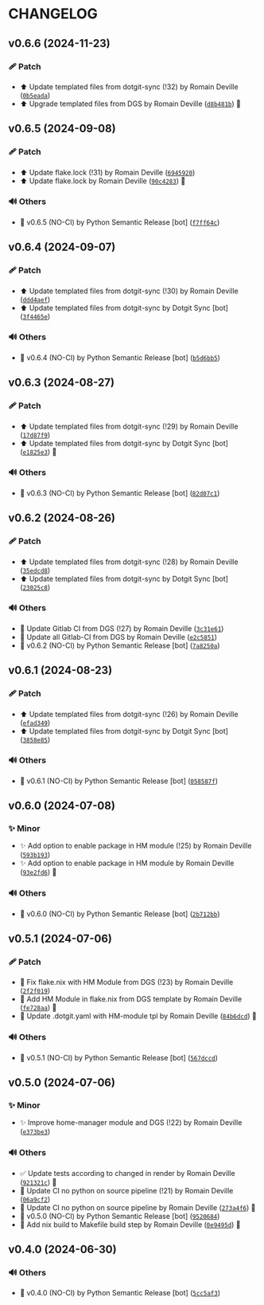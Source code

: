 <!-- markdownlint-disable-file -->
# CHANGELOG

## v0.6.6 (2024-11-23)

### 🩹 Patch

  * ⬆️ Update templated files from dotgit-sync (!32) by Romain Deville ([`0b5eada`](https://framagit.org/rdeville-public/programs/dotgit-sync/-/commit/0b5eada23cd637b92a501b17b036e76aeb8065cc))
  * ⬆️ Upgrade templated files from DGS by Romain Deville ([`d8b481b`](https://framagit.org/rdeville-public/programs/dotgit-sync/-/commit/d8b481bc938922cf589f656c69127887b73d4beb)) 🔏

## v0.6.5 (2024-09-08)

### 🩹 Patch

  * ⬆️ Update flake.lock (!31) by Romain Deville ([`6945920`](https://framagit.org/rdeville-public/programs/dotgit-sync/-/commit/6945920fc0960a1c7acd8b2c0a09849b21f596e0))
  * ⬆️ Update flake.lock by Romain Deville ([`90c4283`](https://framagit.org/rdeville-public/programs/dotgit-sync/-/commit/90c428365353928b4f48a206ad62907155f3f6e5)) 🔏

### 🔊 Others

  * 🔖 v0.6.5 (NO-CI) by Python Semantic Release [bot] ([`f7ff64c`](https://framagit.org/rdeville-public/programs/dotgit-sync/-/commit/f7ff64c112c507378cfc72cb7351da36d6f37c42))

## v0.6.4 (2024-09-07)

### 🩹 Patch

  * ⬆️ Update templated files from dotgit-sync (!30) by Romain Deville ([`ddd4aef`](https://framagit.org/rdeville-public/programs/dotgit-sync/-/commit/ddd4aef7be0bb1be49c4ee00ab41a9b8987de6e8))
  * ⬆️ Update templated files from dotgit-sync by Dotgit Sync [bot] ([`3f4465e`](https://framagit.org/rdeville-public/programs/dotgit-sync/-/commit/3f4465e20ad73664b416604c1472d1ddb83b3218))

### 🔊 Others

  * 🔖 v0.6.4 (NO-CI) by Python Semantic Release [bot] ([`b5d6bb5`](https://framagit.org/rdeville-public/programs/dotgit-sync/-/commit/b5d6bb5ce9fe8b542191a91114ad6afd684266dd))

## v0.6.3 (2024-08-27)

### 🩹 Patch

  * ⬆️ Update templated files from dotgit-sync (!29) by Romain Deville ([`17d87f9`](https://framagit.org/rdeville-public/programs/dotgit-sync/-/commit/17d87f9f92485b9799efcd969fc68ae6e1f675ac))
  * ⬆️ Update templated files from dotgit-sync by Dotgit Sync [bot] ([`e1825e3`](https://framagit.org/rdeville-public/programs/dotgit-sync/-/commit/e1825e37b09633ba8639b11547ebac49fd0bc6cd)) 🔏

### 🔊 Others

  * 🔖 v0.6.3 (NO-CI) by Python Semantic Release [bot] ([`82d07c1`](https://framagit.org/rdeville-public/programs/dotgit-sync/-/commit/82d07c1276baf8eef85cea266898a58cc816ca92))

## v0.6.2 (2024-08-26)

### 🩹 Patch

  * ⬆️ Update templated files from dotgit-sync (!28) by Romain Deville ([`35edcd8`](https://framagit.org/rdeville-public/programs/dotgit-sync/-/commit/35edcd8837bbe8036822f8f9e1340335492eb236))
  * ⬆️ Update templated files from dotgit-sync by Dotgit Sync [bot] ([`23025c8`](https://framagit.org/rdeville-public/programs/dotgit-sync/-/commit/23025c80a5247299e72e4e264d8d0667ce099957))

### 🔊 Others

  * 👷 Update Gitlab CI from DGS (!27) by Romain Deville ([`3c31e61`](https://framagit.org/rdeville-public/programs/dotgit-sync/-/commit/3c31e61d0ead9a5247ad40156ecb7d2562a6f009))
  * 👷 Update all Gitlab-CI from DGS by Romain Deville ([`e2c5851`](https://framagit.org/rdeville-public/programs/dotgit-sync/-/commit/e2c5851c77194f8eb3f2ef4ba4be206d1218443a))
  * 🔖 v0.6.2 (NO-CI) by Python Semantic Release [bot] ([`7a8250a`](https://framagit.org/rdeville-public/programs/dotgit-sync/-/commit/7a8250af3681800ab09e973bf1b2e33d8612a2c3))

## v0.6.1 (2024-08-23)

### 🩹 Patch

  * ⬆️ Update templated files from dotgit-sync (!26) by Romain Deville ([`efad349`](https://framagit.org/rdeville-public/programs/dotgit-sync/-/commit/efad349ecd3ad36df8767d5f8ed6f5d17f2c0ee4))
  * ⬆️ Update templated files from dotgit-sync by Dotgit Sync [bot] ([`3858e85`](https://framagit.org/rdeville-public/programs/dotgit-sync/-/commit/3858e859c8ab5740e613698d1843879392cc8211))

### 🔊 Others

  * 🔖 v0.6.1 (NO-CI) by Python Semantic Release [bot] ([`058587f`](https://framagit.org/rdeville-public/programs/dotgit-sync/-/commit/058587f2b212b69d4e51f306e798dad07d868e15))

## v0.6.0 (2024-07-08)

### ✨ Minor

  * ✨ Add option to enable package in HM module (!25) by Romain Deville ([`593b193`](https://framagit.org/rdeville-public/programs/dotgit-sync/-/commit/593b19358c20bf06e6deddf29e51dca2f8521cd0))
  * ✨ Add option to enable package in HM module by Romain Deville ([`93e2fd6`](https://framagit.org/rdeville-public/programs/dotgit-sync/-/commit/93e2fd6235729ce22c13134d3ce6ed3e1d26c7ee)) 🔏

### 🔊 Others

  * 🔖 v0.6.0 (NO-CI) by Python Semantic Release [bot] ([`2b712bb`](https://framagit.org/rdeville-public/programs/dotgit-sync/-/commit/2b712bbe5054b4da317bf92cd72be0638d836281))

## v0.5.1 (2024-07-06)

### 🩹 Patch

  * 🐛 Fix flake.nix with HM Module from DGS (!23) by Romain Deville ([`2f2f019`](https://framagit.org/rdeville-public/programs/dotgit-sync/-/commit/2f2f019194f137dc1660a1e7d32668c36d669b32))
  * 🐛 Add HM Module in flake.nix from DGS template by Romain Deville ([`fe728aa`](https://framagit.org/rdeville-public/programs/dotgit-sync/-/commit/fe728aac9043e2359113dd03dde6605598361f84)) 🔏
  * 🔧 Update .dotgit.yaml with HM-module tpl by Romain Deville ([`84b6dcd`](https://framagit.org/rdeville-public/programs/dotgit-sync/-/commit/84b6dcd7658d6df268c528ff35e1498bc8f33796)) 🔏

### 🔊 Others

  * 🔖 v0.5.1 (NO-CI) by Python Semantic Release [bot] ([`567dccd`](https://framagit.org/rdeville-public/programs/dotgit-sync/-/commit/567dccda68de8bc79bd6961020247c22e592404f))

## v0.5.0 (2024-07-06)

### ✨ Minor

  * ✨ Improve home-manager module and DGS (!22) by Romain Deville ([`e373be3`](https://framagit.org/rdeville-public/programs/dotgit-sync/-/commit/e373be38b8b92c8386a687fe6503306ed10b1dfa))

### 🔊 Others

  * ✅ Update tests according to changed in render by Romain Deville ([`921321c`](https://framagit.org/rdeville-public/programs/dotgit-sync/-/commit/921321c32c8966090e3927193c568fcf45bbfc27)) 🔏
  * 💚 Update CI no python on source pipeline (!21) by Romain Deville ([`06a9cf2`](https://framagit.org/rdeville-public/programs/dotgit-sync/-/commit/06a9cf26c873b4ca5415d8925c71df7a39ca5726))
  * 💚 Update CI no python on source pipeline by Romain Deville ([`273a4f6`](https://framagit.org/rdeville-public/programs/dotgit-sync/-/commit/273a4f61a735ee9fb6d65522f8c87ac19eaeb874)) 🔏
  * 🔖 v0.5.0 (NO-CI) by Python Semantic Release [bot] ([`9520684`](https://framagit.org/rdeville-public/programs/dotgit-sync/-/commit/9520684df98f28fcc73dba14cf492851c6b83e94))
  * 🔨 Add nix build to Makefile build step by Romain Deville ([`0e9495d`](https://framagit.org/rdeville-public/programs/dotgit-sync/-/commit/0e9495da0191d8ff73bcfee887b9222c4500abbb)) 🔏

## v0.4.0 (2024-06-30)

### 🔊 Others

  * 🔖 v0.4.0 (NO-CI) by Python Semantic Release [bot] ([`5cc5af3`](https://framagit.org/rdeville-public/programs/dotgit-sync/-/commit/5cc5af3c0992124e6e71f3c565879d79d44bac23))
